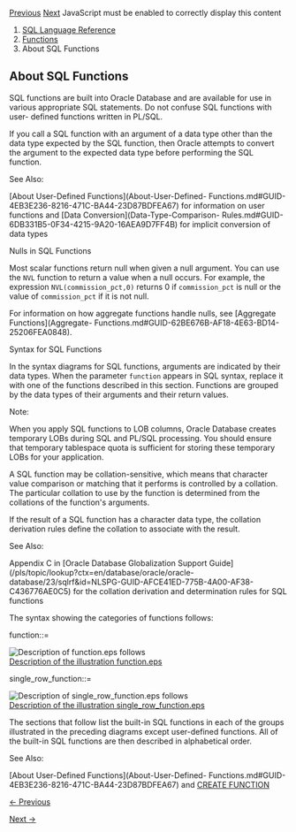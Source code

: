 [Previous](Functions.md) [Next](Aggregate-Functions.md) JavaScript must be
enabled to correctly display this content

  1. [SQL Language Reference ](index.md)
  2. [Functions](Functions.md)
  3. About SQL Functions 

## About SQL Functions

SQL functions are built into Oracle Database and are available for use in
various appropriate SQL statements. Do not confuse SQL functions with user-
defined functions written in PL/SQL.

If you call a SQL function with an argument of a data type other than the data
type expected by the SQL function, then Oracle attempts to convert the
argument to the expected data type before performing the SQL function.

See Also:

[About User-Defined Functions](About-User-Defined-
Functions.md#GUID-4EB3E236-8216-471C-BA44-23D87BDFEA67) for information on
user functions and [Data Conversion](Data-Type-Comparison-
Rules.md#GUID-6DB331B5-0F34-4215-9A20-16AEA9D7FF4B) for implicit conversion
of data types

Nulls in SQL Functions

Most scalar functions return null when given a null argument. You can use the
`NVL` function to return a value when a null occurs. For example, the
expression `NVL(commission_pct,0)` returns 0 if `commission_pct` is null or
the value of `commission_pct` if it is not null.

For information on how aggregate functions handle nulls, see [Aggregate
Functions](Aggregate-
Functions.md#GUID-62BE676B-AF18-4E63-BD14-25206FEA0848).

Syntax for SQL Functions

In the syntax diagrams for SQL functions, arguments are indicated by their
data types. When the parameter `function` appears in SQL syntax, replace it
with one of the functions described in this section. Functions are grouped by
the data types of their arguments and their return values.

Note:

When you apply SQL functions to LOB columns, Oracle Database creates temporary
LOBs during SQL and PL/SQL processing. You should ensure that temporary
tablespace quota is sufficient for storing these temporary LOBs for your
application.

A SQL function may be collation-sensitive, which means that character value
comparison or matching that it performs is controlled by a collation. The
particular collation to use by the function is determined from the collations
of the function's arguments.

If the result of a SQL function has a character data type, the collation
derivation rules define the collation to associate with the result.

See Also:

Appendix C in [Oracle Database Globalization Support
Guide](/pls/topic/lookup?ctx=en/database/oracle/oracle-
database/23/sqlrf&id=NLSPG-GUID-AFCE41ED-775B-4A00-AF38-C436776AE0C5) for the
collation derivation and determination rules for SQL functions

The syntax showing the categories of functions follows:

function::=

![Description of function.eps
follows](https://docs.oracle.com/en/database/oracle/oracle-database/23/sqlrf/img/function.gif)  
[Description of the illustration function.eps](img_text/function.md)

single_row_function::=

![Description of single_row_function.eps
follows](https://docs.oracle.com/en/database/oracle/oracle-database/23/sqlrf/img/single_row_function.gif)  
[Description of the illustration
single_row_function.eps](img_text/single_row_function.md)

The sections that follow list the built-in SQL functions in each of the groups
illustrated in the preceding diagrams except user-defined functions. All of
the built-in SQL functions are then described in alphabetical order.

See Also:

[About User-Defined Functions](About-User-Defined-
Functions.md#GUID-4EB3E236-8216-471C-BA44-23D87BDFEA67) and [CREATE
FUNCTION](CREATE-FUNCTION.md#GUID-156AEDAC-ADD0-4E46-AA56-6D1F7CA63306)


[← Previous](Functions.md)

[Next →](Aggregate-Functions.md)
